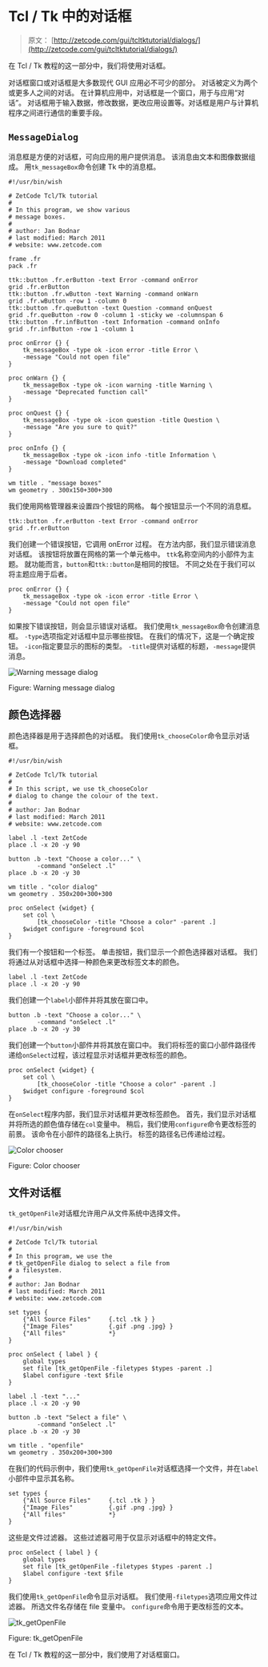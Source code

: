 # Tcl / Tk 中的对话框

> 原文： [http://zetcode.com/gui/tcltktutorial/dialogs/](http://zetcode.com/gui/tcltktutorial/dialogs/)

在 Tcl / Tk 教程的这一部分中，我们将使用对话框。

对话框窗口或对话框是大多数现代 GUI 应用必不可少的部分。 对话被定义为两个或更多人之间的对话。 在计算机应用中，对话框是一个窗口，用于与应用“对话”。 对话框用于输入数据，修改数据，更改应用设置等。对话框是用户与计算机程序之间进行通信的重要手段。

## `MessageDialog`

消息框是方便的对话框，可向应用的用户提供消息。 该消息由文本和图像数据组成。 用`tk_messageBox`命令创建 Tk 中的消息框。

```
#!/usr/bin/wish

# ZetCode Tcl/Tk tutorial
#
# In this program, we show various
# message boxes.
#
# author: Jan Bodnar
# last modified: March 2011
# website: www.zetcode.com

frame .fr
pack .fr 

ttk::button .fr.erButton -text Error -command onError
grid .fr.erButton 
ttk::button .fr.wButton -text Warning -command onWarn
grid .fr.wButton -row 1 -column 0 
ttk::button .fr.queButton -text Question -command onQuest
grid .fr.queButton -row 0 -column 1 -sticky we -columnspan 6
ttk::button .fr.infButton -text Information -command onInfo
grid .fr.infButton -row 1 -column 1

proc onError {} {
    tk_messageBox -type ok -icon error -title Error \
    -message "Could not open file"
}

proc onWarn {} {
    tk_messageBox -type ok -icon warning -title Warning \
    -message "Deprecated function call"
}

proc onQuest {} {
    tk_messageBox -type ok -icon question -title Question \
    -message "Are you sure to quit?"
}

proc onInfo {} {
    tk_messageBox -type ok -icon info -title Information \
    -message "Download completed"
}

wm title . "message boxes" 
wm geometry . 300x150+300+300

```

我们使用网格管理器来设置四个按钮的网格。 每个按钮显示一个不同的消息框。

```
ttk::button .fr.erButton -text Error -command onError
grid .fr.erButton 

```

我们创建一个错误按钮，它调用 onError 过程。 在方法内部，我们显示错误消息对话框。 该按钮将放置在网格的第一个单元格中。 `ttk`名称空间内的小部件为主题。 就功能而言，`button`和`ttk::button`是相同的按钮。 不同之处在于我们可以将主题应用于后者。

```
proc onError {} {
    tk_messageBox -type ok -icon error -title Error \
    -message "Could not open file"
}

```

如果按下错误按钮，则会显示错误对话框。 我们使用`tk_messageBox`命令创建消息框。 `-type`选项指定对话框中显示哪些按钮。 在我们的情况下，这是一个确定按钮。 `-icon`指定要显示的图标的类型。 `-title`提供对话框的标题，`-message`提供消息。

![Warning message dialog](img/2de0a7b8074fbd1c9fe1984a38442804.jpg)

Figure: Warning message dialog

## 颜色选择器

颜色选择器是用于选择颜色的对话框。 我们使用`tk_chooseColor`命令显示对话框。

```
#!/usr/bin/wish

# ZetCode Tcl/Tk tutorial
#
# In this script, we use tk_chooseColor
# dialog to change the colour of the text.
#
# author: Jan Bodnar
# last modified: March 2011
# website: www.zetcode.com

label .l -text ZetCode
place .l -x 20 -y 90

button .b -text "Choose a color..." \
        -command "onSelect .l" 
place .b -x 20 -y 30

wm title . "color dialog" 
wm geometry . 350x200+300+300

proc onSelect {widget} {
    set col \
        [tk_chooseColor -title "Choose a color" -parent .]
    $widget configure -foreground $col
}

```

我们有一个按钮和一个标签。 单击按钮，我们显示一个颜色选择器对话框。 我们将通过从对话框中选择一种颜色来更改标签文本的颜色。

```
label .l -text ZetCode
place .l -x 20 -y 90

```

我们创建一个`label`小部件并将其放在窗口中。

```
button .b -text "Choose a color..." \
        -command "onSelect .l" 
place .b -x 20 -y 30

```

我们创建一个`button`小部件并将其放在窗口中。 我们将标签的窗口小部件路径传递给`onSelect`过程，该过程显示对话框并更改标签的颜色。

```
proc onSelect {widget} {
    set col \
        [tk_chooseColor -title "Choose a color" -parent .]
    $widget configure -foreground $col
}

```

在`onSelect`程序内部，我们显示对话框并更改标签颜色。 首先，我们显示对话框并将所选的颜色值存储在`col`变量中。 稍后，我们使用`configure`命令更改标签的前景。 该命令在小部件的路径名上执行。 标签的路径名已传递给过程。

![Color chooser](img/dcfef9157d397880ffda0d46ee66f1b8.jpg)

Figure: Color chooser

## 文件对话框

`tk_getOpenFile`对话框允许用户从文件系统中选择文件。

```
#!/usr/bin/wish

# ZetCode Tcl/Tk tutorial
#
# In this program, we use the
# tk_getOpenFile dialog to select a file from
# a filesystem.
#
# author: Jan Bodnar
# last modified: March 2011
# website: www.zetcode.com

set types {
    {"All Source Files"     {.tcl .tk } }
    {"Image Files"          {.gif .png .jpg} }
    {"All files"            *}
}

proc onSelect { label } {
    global types   
    set file [tk_getOpenFile -filetypes $types -parent .]
    $label configure -text $file
}

label .l -text "..."
place .l -x 20 -y 90

button .b -text "Select a file" \
        -command "onSelect .l"
place .b -x 20 -y 30

wm title . "openfile" 
wm geometry . 350x200+300+300

```

在我们的代码示例中，我们使用`tk_getOpenFile`对话框选择一个文件，并在`label`小部件中显示其名称。

```
set types {
    {"All Source Files"     {.tcl .tk } }
    {"Image Files"          {.gif .png .jpg} }
    {"All files"            *}
}

```

这些是文件过滤器。 这些过滤器可用于仅显示对话框中的特定文件。

```
proc onSelect { label } {
    global types   
    set file [tk_getOpenFile -filetypes $types -parent .]
    $label configure -text $file
}

```

我们使用`tk_getOpenFile`命令显示对话框。 我们使用`-filetypes`选项应用文件过滤器。 所选文件名存储在 file 变量中。 `configure`命令用于更改标签的文本。

![tk_getOpenFile](img/4ad3eb6d018392a91ed9b981e768f262.jpg)

Figure: tk_getOpenFile

在 Tcl / Tk 教程的这一部分中，我们使用了对话框窗口。